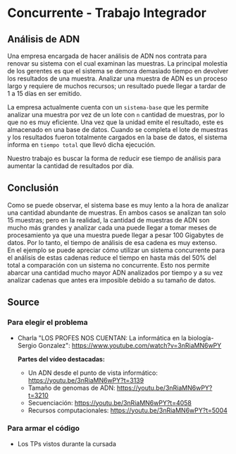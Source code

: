 # Concurrente - Trabajo Integrador

## Análisis de ADN

Una empresa encargada de hacer análisis de ADN nos contrata para renovar su sistema con el cual examinan las muestras. La principal molestia de los gerentes es que el sistema se demora demasiado tiempo en devolver los resultados de una muestra. Analizar una muestra de ADN es un proceso largo y requiere de muchos recursos; un resultado puede llegar a tardar de 1 a 15 días en ser emitido. <br/>

La empresa actualmente cuenta con un `sistema-base` que les permite analizar una muestra por vez de un lote con `n` cantidad de muestras, por lo que no es muy eficiente. Una vez que la unidad emite el resultado, este es almacenado en una base de datos. Cuando se completa el lote de muestras y los resultados fueron totalmente cargados en la base de datos, el sistema informa en `tiempo total` que llevó dicha ejecución. 

Nuestro trabajo es buscar la forma de reducir ese tiempo de análisis para aumentar la cantidad de resultados por día.


## Conclusión

Como se puede observar, el sistema base es muy lento a la hora de analizar una cantidad abundante de muestras. En ambos casos se analizan tan solo 15 muestras; pero en la realidad, la cantidad de muestras de ADN son mucho más grandes y analizar cada una puede llegar a tomar meses de procesamiento ya que una muestra puede llegar a pesar 100 Gigabytes de datos. Por lo tanto, el tiempo de análisis de esa cadena es muy extenso.<br/>
En el ejemplo se puede apreciar cómo utilizar un sistema concurrente para el análisis de estas cadenas reduce el tiempo en hasta más del 50% del total a comparación con un sistema no concurrente. Esto nos permite abarcar una cantidad mucho mayor ADN analizados por tiempo y a su vez analizar cadenas que antes era imposible debido a su tamaño de datos.

## Source

### Para elegir el problema

- Charla "LOS PROFES NOS CUENTAN: La informática en la biología- Sergio Gonzalez": https://www.youtube.com/watch?v=3nRiaMN6wPY 
  
  **Partes del vídeo destacadas:**
  - Un ADN desde el punto de vista informático: https://youtu.be/3nRiaMN6wPY?t=3139
  - Tamaño de genomas de ADN: https://youtu.be/3nRiaMN6wPY?t=3210
  - Secuenciación: https://youtu.be/3nRiaMN6wPY?t=4058
  - Recursos computacionales: https://youtu.be/3nRiaMN6wPY?t=5004
  
  
### Para armar el código

- Los TPs vistos durante la cursada
